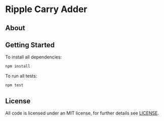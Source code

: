 # Ripple Carry Adder

## About


## Getting Started

To install all dependencies:

```bash
npm install
```

To run all tests:

```bash
npm test
```

## License

All code is licensed under an MIT license, for further details see [LICENSE](/LICENSE).
